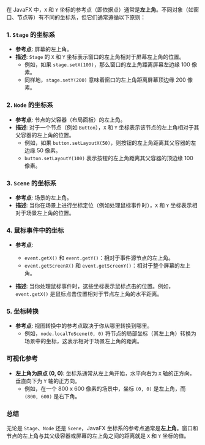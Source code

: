 在 JavaFX 中，`X` 和 `Y` 坐标的参考点（即依据点）通常是**左上角**。不同对象（如窗口、节点等）有不同的坐标系，但它们通常遵循以下原则：

### 1. **`Stage` 的坐标系**

- **参考点**: 屏幕的左上角。
- **描述**: `Stage` 的 `X` 和 `Y` 坐标表示窗口的左上角相对于屏幕左上角的位置。
  - 例如，如果 `stage.setX(100)`，那么窗口的左上角距离屏幕左边缘 100 像素。
  - 同样地，`stage.setY(200)` 意味着窗口的左上角距离屏幕顶边缘 200 像素。

### 2. **`Node` 的坐标系**

- **参考点**: 节点的父容器（布局面板）的左上角。
- **描述**: 对于一个节点（例如 `Button`），`X` 和 `Y` 坐标表示该节点的左上角相对于其父容器的左上角的位置。
  - 例如，如果 `button.setLayoutX(50)`，则按钮的左上角距离其父容器的左边缘 50 像素。
  - `button.setLayoutY(100)` 表示按钮的左上角距离其父容器的顶边缘 100 像素。

### 3. **`Scene` 的坐标系**

- **参考点**: 场景的左上角。
- **描述**: 当你在场景上进行坐标定位（例如处理鼠标事件时），`X` 和 `Y` 坐标表示相对于场景左上角的位置。

### 4. **鼠标事件中的坐标**

- **参考点**:
  - `event.getX()` 和 `event.getY()`：相对于事件源节点的左上角。
  - `event.getScreenX()` 和 `event.getScreenY()`：相对于整个屏幕的左上角。
  
- **描述**: 当你处理鼠标事件时，这些坐标表示鼠标点击的位置。例如，`event.getX()` 是鼠标点击位置相对于节点左上角的水平距离。

### 5. **坐标转换**

- **参考点**: 视图转换中的参考点取决于你从哪里转换到哪里。
  - 例如，`node.localToScene(0, 0)` 将节点的局部坐标（其左上角）转换为场景中的坐标，这表示相对于场景左上角的距离。

### 可视化参考

- **左上角为原点 (0, 0)**: 坐标系通常从左上角开始，水平向右为 `X` 轴的正方向，垂直向下为 `Y` 轴的正方向。
  - 例如，在一个 800 x 600 像素的场景中，坐标 `(0, 0)` 是左上角，而 `(800, 600)` 是右下角。

### 总结

无论是 `Stage`、`Node` 还是 `Scene`，JavaFX 坐标系的参考点通常是**左上角**。窗口和节点的左上角与其父级容器或屏幕的左上角之间的距离就是 `X` 和 `Y` 坐标的值。
